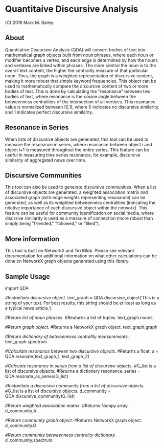# Quantitaive Discursive Analysis

(C) 2019 Mark M. Bailey

## About
Quantitative Discursive Analysis (QDA) will convert bodies of text into mathematical graph objects built from noun phrases, where each noun or modifier becomes a vertex, and each edge is determined by how the nouns and vertexes are linked within phrases.  The more central the noun is to the overall text content, the higher the centrality measure of that particular noun.  Thus, the graph is a weighted representation of discursive content, making it more robust that simple keyword frequencies.  This object can be used to mathematically compare the discursive content of two or more bodies of text.  This is done by calculating the "resonance" between two bodies of text, where resonance is the cosine angle between the betweenness centralities of the intersection of all vertices.  This resonance value is normalized between [0,1], where 0 indicates no discursive similarity, and 1 indicates perfect discursive similarity.

## Resonance in Series
When lists of discursive objects are generated, this tool can be used to measure the resonance in series, where resonance between object i and object i+1 is measured throughout the entire series.  This feature can be useful in measuring time series resonance, for example, discursive similarity of aggregated news over time.

## Discursive Communities
This tool can also be used to generate discursive communities.  When a list of discursive objects are generated, a weighted association matrix and associated graph (with edge weights representing resonance) can be generated, as well as its weighted betweenness centralities (indicating the relative importance of each discursive object within the network).  This feature can be useful for community identification on social media, where disursive similarity is used as a measure of connection (more robust than simply being "friended," "followed," or "liked").

## More information
This tool is built on NetworkX and TextBlob.  Please see relevant documentation for additional information on what other calculations can be done on NetworkX graph objects generated using this library.

## Sample Usage

import QDA

*#Instantiate discursive object.*
text_graph = QDA.discursive_object('This is a string of your text.  For best results, this string should be at least as long as a typical news article.')

*#Return list of noun phrases.*
#Reuturns a list of tuples.
text_graph.nouns

*#Return graph object.*
#Returns a NetworkX graph object.
text_graph.graph

*#Return dictionary of betweenness centrality measurements.*
text_graph.spectrum

*#Calculate resonance between two discursive objects.*
#Returns a float.
a = QDA.resonate(text_graph_1, text_graph_2)

*#Calcuate resonance in series from a list of discursive objects.*
#G_list is a list of discursive objects.
#Returns a dictionary
resonance_series = QDA.resonate_as_series(G_list)

*#Instantiate a discursive community from a list of discursive objects.*
#G_list is a list of discursive objects.
d_community = QDA.discursive_community(G_list)

*#Return weighted association matrix.*
#Returns Numpy array.
d_community.A

*#Return community graph object.*
#Returns NetworkX graph object.
d_community.G

*#Return community betweenness centrality dictionary.*
d_community.spectrum